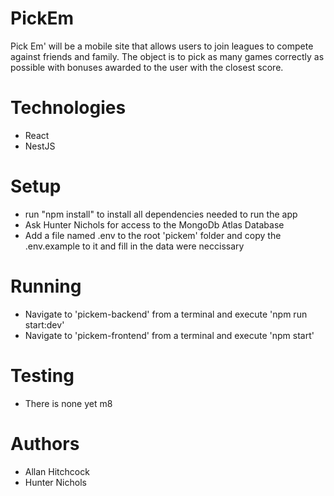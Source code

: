 # PickEm

Pick Em' will be a mobile site that allows users to join leagues to compete against friends and family. The object is to pick as many games correctly as possible with bonuses awarded to the user with the closest score. 

# Technologies

* React
* NestJS

# Setup

* run "npm install" to install all dependencies needed to run the app
* Ask Hunter Nichols for access to the MongoDb Atlas Database
* Add a file named .env to the root 'pickem' folder and copy the .env.example to it and fill in the data were neccissary

# Running

* Navigate to 'pickem-backend' from a terminal and execute 'npm run start:dev'
* Navigate to 'pickem-frontend' from a terminal and execute 'npm start'

# Testing

* There is none yet m8


# Authors

* Allan Hitchcock
* Hunter Nichols
